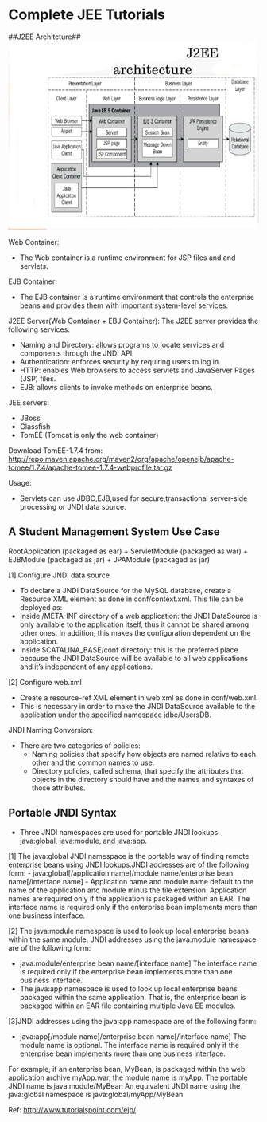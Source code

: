Complete JEE Tutorials
======================

##J2EE Architcture##
![alt](./docs//j2ee-introduction.jpg)

Web Container:
- The Web container is a runtime environment for JSP files and and servlets.

EJB Container:
- The EJB container is a runtime environment that controls the enterprise beans and provides
  them with important system-level services.

J2EE Server(Web Container + EBJ Container):
The J2EE server provides the following services:
- Naming and Directory: allows programs to locate services and components through the JNDI API.
- Authentication: enforces security by requiring users to log in.
- HTTP: enables Web browsers to access servlets and JavaServer Pages (JSP) files.
- EJB: allows clients to invoke methods on enterprise beans.

JEE servers:
- JBoss
- Glassfish
- TomEE (Tomcat is only the web container)

Download TomEE-1.7.4 from: <http://repo.maven.apache.org/maven2/org/apache/openejb/apache-tomee/1.7.4/apache-tomee-1.7.4-webprofile.tar.gz> 

Usage:
- Servlets can use JDBC,EJB,used for secure,transactional server-side processing or JNDI data source.

A Student Management System Use Case
------------------------------------

RootApplication (packaged as ear)
     + ServletModule (packaged as war)
     + EJBModule (packaged as jar)
     + JPAModule (packaged as jar)

[1] Configure JNDI data source
- To declare a JNDI DataSource for the MySQL database, create a Resource XML element as done in conf/context.xml.
  This file can be deployed as:
- Inside /META-INF directory of a web application: the JNDI DataSource is only available to the application itself,
  thus it cannot be shared among other ones. In addition, this makes the configuration dependent on the application.
- Inside $CATALINA_BASE/conf directory: this is the preferred place because the JNDI DataSource will be available to
  all web applications and it’s independent of any applications.

[2] Configure web.xml
- Create a resource-ref XML element in web.xml as done in conf/web.xml.
- This is necessary in order to make the JNDI DataSource available to the application under the specified namespace jdbc/UsersDB.

JNDI Naming Conversion:
- There are two categories of policies:
  - Naming policies that specify how objects are named relative to each other and the common names to use.
  - Directory policies, called schema, that specify the attributes that objects in the directory should have
    and the names and syntaxes of those attributes.

Portable JNDI Syntax
---------------------
- Three JNDI namespaces are used for portable JNDI lookups: java:global, java:module, and java:app.

[1] The java:global JNDI namespace is the portable way of finding remote enterprise beans using JNDI
    lookups.JNDI addresses are of the following form:
    - java:global[/application name]/module name/enterprise bean name[/interface name]
    - Application name and module name default to the name of the application and module minus the
      file extension. Application names are required only if the application is packaged within an EAR.
      The interface name is required only if the enterprise bean implements more than one business interface.

[2] The java:module namespace is used to look up local enterprise beans within the same module.
    JNDI addresses using the java:module namespace are of the following form:
   - java:module/enterprise bean name/[interface name]
     The interface name is required only if the enterprise bean implements more than one business interface.
   - The java:app namespace is used to look up local enterprise beans packaged within the same
     application. That is, the enterprise bean is packaged within an EAR file containing multiple
     Java EE modules.

[3]JNDI addresses using the java:app namespace are of the following form:
   - java:app[/module name]/enterprise bean name[/interface name]
     The module name is optional. The interface name is required only if the enterprise bean
     implements more than one business interface.


For example, if an enterprise bean, MyBean, is packaged within the web application archive myApp.war,
the module name is myApp. The portable JNDI name is java:module/MyBean An equivalent JNDI name using
the java:global namespace is java:global/myApp/MyBean.


Ref: http://www.tutorialspoint.com/ejb/